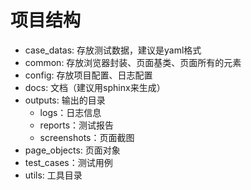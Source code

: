 # 项目结构
- case_datas: 存放测试数据，建议是yaml格式
- common: 存放浏览器封装、页面基类、页面所有的元素
- config: 存放项目配置、日志配置
- docs: 文档（建议用sphinx来生成）
- outputs: 输出的目录
    - logs：日志信息
    - reports：测试报告
    - screenshots：页面截图
- page_objects: 页面对象
- test_cases：测试用例
- utils: 工具目录
